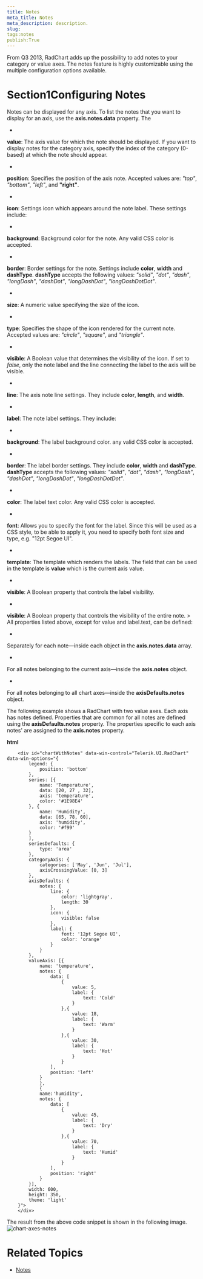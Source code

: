 ```yaml
---
title: Notes
meta_title: Notes
meta_description: description.
slug: 
tags:notes
publish:True
---
```



From Q3 2013, RadChart adds up the possibility to add notes to your category or value axes. The notes feature is highly customizable using the multiple
				configuration options available.
			

# Section1Configuring Notes

Notes can be displayed for any axis. To list the notes that you want to display for an axis, use the __axis.notes.data__ property. The

				

* 

__value__: The axis value for which the note should be displayed. If you want to display notes for the category axis, specify the
							index of the category (0-based) at which the note should appear.
						

* 

__position__: Specifies the position of the axis note. Accepted values are: *"top"*,
							*"bottom"*, *"left"*, and __"right"__.
						

* 

__icon__: Settings icon which appears around the note label. These settings include:
						

* 

__background__: Background color for the note. Any valid CSS color is accepted.
								

* 

__border__: Border settings for the note. Settings include __color__, __width__
									and __dashType__. __dashType__ accepts the following values:
									*"solid"*, *"dot"*, *"dash"*,
									*"longDash"*, *"dashDot"*, *"longDashDot"*,
									*"longDashDotDot"*.
								

* 

__size__: A numeric value specifying the size of the icon.
								

* 

__type__: Specifies the shape of the icon rendered for the current note. Accepted values are: *"circle"*,
									*"square"*, and *"triangle"*.
								

* 

__visible__: A Boolean value that determines the visibility of the icon. If set to *false*,
									only the note label and the line connecting the label to the axis will be visible.
								

* 

__line__: The axis note line settings. They include __color__, __length__, and
							__width__.
						

* 

__label__: The note label settings. They include:
						

* 

__background__: The label background color. any valid CSS color is accepted.
								

* 

__border__: The label border settings. They include __color__, __width__
									and __dashType__. __dashType__ accepts the following values:
									*"solid"*, *"dot"*, *"dash"*,
									*"longDash"*, *"dashDot"*, *"longDashDot"*,
									*"longDashDotDot"*.
								

* 

__color__: The label text color. Any valid CSS color is accepted.
								

* 

__font__: Allows you to specify the font for the label. Since this will be used as a CSS style, to be able to apply it,
									you need to specify both font size and type, e.g. "12pt Segoe UI".
								

* 

__template__: The template which renders the labels. The field that can be used in the template is
									__value__ which is the current axis value.
								

* 

__visible__: A Boolean property that controls the label visibility.
								

* 

__visible__: A Boolean property that controls the visibility of the entire note.
						>
						All properties listed above, except for <legacyBold xmlns="http://ddue.schemas.microsoft.com/authoring/2003/5">value</legacyBold> and <legacyBold xmlns="http://ddue.schemas.microsoft.com/authoring/2003/5">label.text</legacyBold>, can be defined:
					

* 

Separately for each note—inside each object in the __axis.notes.data__ array.
							

* 

For all notes belonging to the current axis—inside the __axis.notes__ object.
							

* 

For all notes belonging to all chart axes—inside the __axisDefaults.notes__ object.
							

The following example shows a RadChart with two value axes. Each axis has notes defined. Properties that are common for all notes are defined using the
					__axisDefaults.notes__ property. The properties specific to each axis notes' are assigned to the __axis.notes__ property.
				


 __html__
    


		<div id="chartWithNotes" data-win-control="Telerik.UI.RadChart" data-win-options="{
			legend: {
				position: 'bottom'
			},
		    series: [{
		        name: 'Temperature',
		        data: [20, 27 , 32],
		        axis: 'temperature',
		        color: '#1E98E4'
		    }, {
		        name: 'Humidity',
		        data: [65, 78, 60],
		        axis: 'humidity',
		        color: '#f99'
		    }
		    ],
			seriesDefaults: {
				type: 'area'
			},
		    categoryAxis: {
		        categories: ['May', 'Jun', 'Jul'],
		        axisCrossingValue: [0, 3]
			},
			axisDefaults: {
				notes: {
					line: {
						color: 'lightgray',
						length: 30
					},
					icon: {
						visible: false
					},
					label: {
						font: '12pt Segoe UI',
						color: 'orange'
					}
				}
			},
		    valueAxis: [{
		        name: 'temperature',
				notes: {
					data: [
						{
							value: 5, 
							label: {
								text: 'Cold'
							}
						},{
							value: 18, 
							label: {
								text: 'Warm'
							}
						},{
							value: 30, 
							label: {
								text: 'Hot'
							}
						}
					],
					position: 'left'
				}
				}, 
				{
		        name:'humidity',
				notes: {
					data: [
						{
							value: 45, 
							label: {
								text: 'Dry'
							}
						},{
							value: 70, 
							label: {
								text: 'Humid'
							}
						}
					],
					position: 'right'
				}
		    }],
		    width: 600,
		    height: 350,
			theme: 'light'
		}">
		</div>



The result from the above code snippet is shown in the following image.![chart-axes-notes](../Media/Controls\Chart\chart-axes-notes.png)

# Related Topics

 * [Notes]({{slug:notes}})
